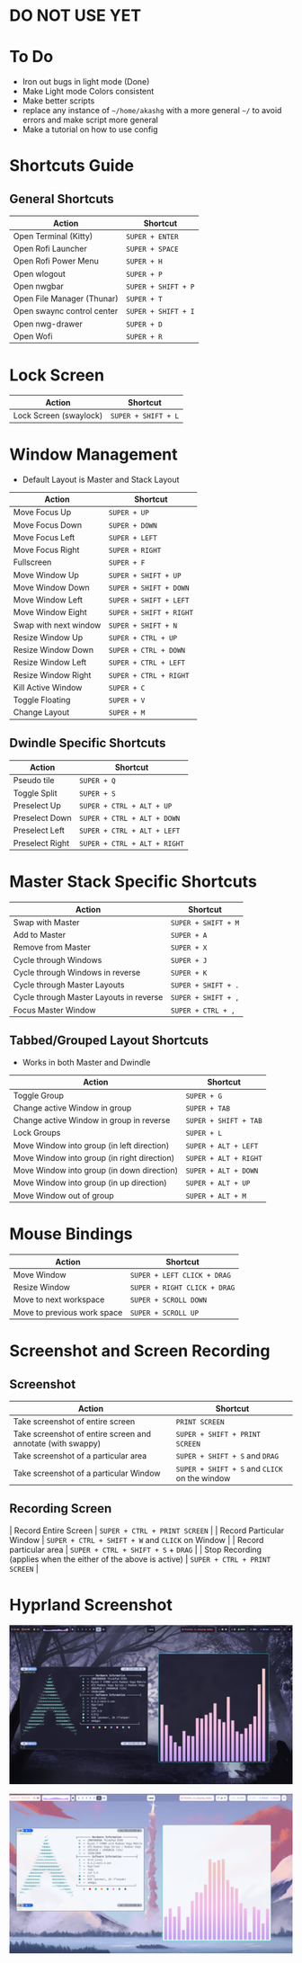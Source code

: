 # DO NOT USE YET

# To Do
- Iron out bugs in light mode (Done)
- Make Light mode Colors consistent
- Make better scripts
- replace any instance of `~/home/akashg` with a more general `~/` to avoid errors and make script more general
- Make a tutorial on how to use config

# Shortcuts Guide

## General Shortcuts
| Action                     | Shortcut            |
|----------------------------|---------------------|
| Open Terminal (Kitty)      | `SUPER + ENTER`     |
| Open Rofi Launcher         | `SUPER + SPACE`     |
| Open Rofi Power Menu       | `SUPER + H`         |
| Open wlogout               | `SUPER + P`         |
| Open nwgbar                | `SUPER + SHIFT + P` |
| Open File Manager (Thunar) | `SUPER + T`         |
| Open swaync control center | `SUPER + SHIFT + I` |
| Open nwg-drawer            | `SUPER + D`         |
| Open Wofi                  | `SUPER + R`         |

# Lock Screen
| Action                     | Shortcut            |
|----------------------------|---------------------|
| Lock Screen (swaylock)     | `SUPER + SHIFT + L` |

# Window Management
- Default Layout is Master and Stack Layout

| Action                | Shortcut                |
|-----------------------|-------------------------|
| Move Focus Up         | `SUPER + UP`            |
| Move Focus Down       | `SUPER + DOWN`          |
| Move Focus Left       | `SUPER + LEFT`          |
| Move Focus Right      | `SUPER + RIGHT`         |
| Fullscreen            | `SUPER + F`             |
| Move Window Up        | `SUPER + SHIFT + UP`    |
| Move Window Down      | `SUPER + SHIFT + DOWN`  |
| Move Window Left      | `SUPER + SHIFT + LEFT`  |
| Move Window Eight     | `SUPER + SHIFT + RIGHT` |
| Swap with next window | `SUPER + SHIFT + N`     |
| Resize Window Up      | `SUPER + CTRL + UP`     |
| Resize Window Down    | `SUPER + CTRL + DOWN`   |
| Resize Window Left    | `SUPER + CTRL + LEFT`   |
| Resize Window Right   | `SUPER + CTRL + RIGHT`  |
| Kill Active Window    | `SUPER + C`             |
| Toggle Floating       | `SUPER + V`             |
| Change Layout         | `SUPER + M`             |

## Dwindle Specific Shortcuts
| Action          | Shortcut                     |
|-----------------|------------------------------|
| Pseudo tile     | `SUPER + Q`                  |
| Toggle Split    | `SUPER + S`                  |
| Preselect Up    | `SUPER + CTRL + ALT + UP`    |
| Preselect Down  | `SUPER + CTRL + ALT + DOWN`  |
| Preselect Left  | `SUPER + CTRL + ALT + LEFT`  |
| Preselect Right | `SUPER + CTRL + ALT + RIGHT` |

# Master Stack Specific Shortcuts
| Action                                  | Shortcut            |
|-----------------------------------------|---------------------|
| Swap with Master                        | `SUPER + SHIFT + M` |
| Add to Master                           | `SUPER + A`         |
| Remove from Master                      | `SUPER + X`         |
| Cycle through Windows                   | `SUPER + J`         |
| Cycle through Windows in reverse        | `SUPER + K`         |
| Cycle through Master Layouts            | `SUPER + SHIFT + .` |
| Cycle through Master Layouts in reverse | `SUPER + SHIFT + ,` |
| Focus Master Window                     | `SUPER + CTRL + ,`  |

## Tabbed/Grouped Layout Shortcuts

- Works in both Master and Dwindle

| Action                                      | Shortcut              |
|---------------------------------------------|-----------------------|
| Toggle Group                                | `SUPER + G`           |
| Change active Window in group               | `SUPER + TAB`         |
| Change active Window in group in reverse    | `SUPER + SHIFT + TAB` |
| Lock Groups                                 | `SUPER + L`           |
| Move Window into group (in left direction)  | `SUPER + ALT + LEFT`  |
| Move Window into group (in right direction) | `SUPER + ALT + RIGHT` |
| Move Window into group (in down direction)  | `SUPER + ALT + DOWN`  |
| Move Window into group (in up direction)    | `SUPER + ALT + UP`    |
| Move Window out of group                    | `SUPER + ALT + M`     |

# Mouse Bindings

| Action                                      | Shortcut                     |
|---------------------------------------------|------------------------------|
| Move Window                                 | `SUPER + LEFT CLICK + DRAG`  |
| Resize Window                               | `SUPER + RIGHT CLICK + DRAG` |
| Move to next workspace                      | `SUPER + SCROLL DOWN`        |
| Move to previous work space                 | `SUPER + SCROLL UP`          |

# Screenshot and Screen Recording

## Screenshot

| Action                                                      | Shortcut                                        |
|-------------------------------------------------------------|-------------------------------------------------|
| Take screenshot of entire screen                            | `PRINT SCREEN`                                  |
| Take screenshot of entire screen and annotate (with swappy) | `SUPER + SHIFT + PRINT SCREEN`                  |
| Take screenshot of a particular area                        | `SUPER + SHIFT + S` and `DRAG`                  |
| Take screenshot of a particular Window                      | `SUPER + SHIFT + S`  and  `CLICK` on the window |

## Recording Screen

| Record Entire Screen                                            | `SUPER + CTRL + PRINT SCREEN`                    |
| Record Particular Window                                        | `SUPER + CTRL + SHIFT + W` and `CLICK` on Window |
| Record particular area                                          | `SUPER + CTRL + SHIFT + S` + `DRAG`              |
| Stop Recording (applies when the either of the above is active) | `SUPER + CTRL + PRINT SCREEN`                    |


# Hyprland Screenshot
![Hyprland Screenshot](Assets/Screenshot.png)

![Hyprland Screenshot](Assets/ScreenshotLight.png)

